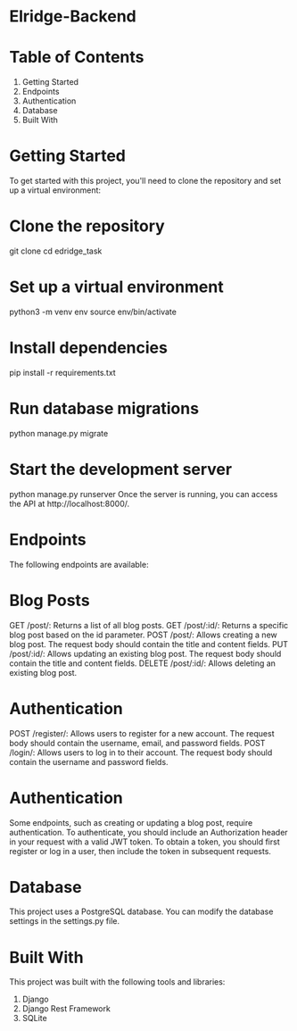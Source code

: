 # Elridge-Backend

# Table of Contents
1. Getting Started
2. Endpoints
3. Authentication
4. Database
5. Built With

# Getting Started
To get started with this project, you'll need to clone the repository and set up a virtual environment:

# Clone the repository
git clone 
cd edridge_task

# Set up a virtual environment
python3 -m venv env
source env/bin/activate

# Install dependencies
pip install -r requirements.txt

# Run database migrations
python manage.py migrate

# Start the development server
python manage.py runserver
Once the server is running, you can access the API at http://localhost:8000/.

# Endpoints
The following endpoints are available:

# Blog Posts
GET /post/: Returns a list of all blog posts.
GET /post/:id/: Returns a specific blog post based on the id parameter.
POST /post/: Allows creating a new blog post. The request body should contain the title and content fields.
PUT /post/:id/: Allows updating an existing blog post. The request body should contain the title and content fields.
DELETE /post/:id/: Allows deleting an existing blog post.

# Authentication
POST /register/: Allows users to register for a new account. The request body should contain the username, email, and password fields.
POST /login/: Allows users to log in to their account. The request body should contain the username and password fields.

# Authentication
Some endpoints, such as creating or updating a blog post, require authentication. To authenticate, you should include an Authorization header in your request with a valid JWT token. To obtain a token, you should first register or log in a user, then include the token in subsequent requests.

# Database
This project uses a PostgreSQL database. You can modify the database settings in the settings.py file.

# Built With
This project was built with the following tools and libraries:

1. Django
2. Django Rest Framework
3. SQLite
